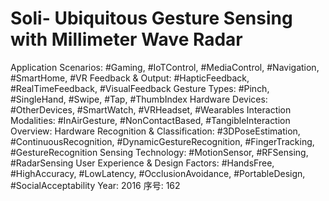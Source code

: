 # Soli- Ubiquitous Gesture Sensing with Millimeter Wave Radar

Application Scenarios: #Gaming, #IoTControl, #MediaControl, #Navigation, #SmartHome, #VR
Feedback & Output: #HapticFeedback, #RealTimeFeedback, #VisualFeedback
Gesture Types: #Pinch, #SingleHand, #Swipe, #Tap, #ThumbIndex
Hardware Devices: #OtherDevices, #SmartWatch, #VRHeadset, #Wearables
Interaction Modalities: #InAirGesture, #NonContactBased, #TangibleInteraction
Overview: Hardware
Recognition & Classification: #3DPoseEstimation, #ContinuousRecognition, #DynamicGestureRecognition, #FingerTracking, #GestureRecognition
Sensing Technology: #MotionSensor, #RFSensing, #RadarSensing
User Experience & Design Factors: #HandsFree, #HighAccuracy, #LowLatency, #OcclusionAvoidance, #PortableDesign, #SocialAcceptability
Year: 2016
序号: 162
